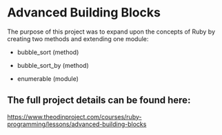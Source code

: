 <h1>Advanced Building Blocks</h1>

The purpose of this project was to expand upon the concepts of Ruby by creating two methods and extending one module:

- bubble_sort (method)

- bubble_sort_by (method)

- enumerable (module)

<h2>The full project details can be found here:</h2>

https://www.theodinproject.com/courses/ruby-programming/lessons/advanced-building-blocks